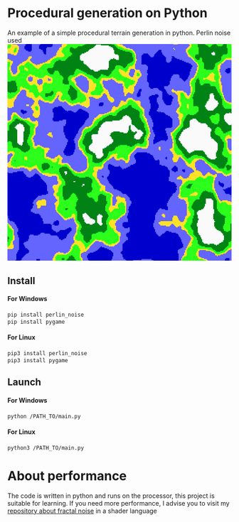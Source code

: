 # Procedural generation on Python
An example of a simple procedural terrain generation in python. Perlin noise used
![Preview](https://github.com/Lolaperez2020/Procedural_generation_on_Python/blob/main/img/preview.png "icon")

## Install
#### For Windows
```
pip install perlin_noise
pip install pygame
```
#### For Linux
```
pip3 install perlin_noise
pip3 install pygame
```
## Launch
#### For Windows
```
python /PATH_TO/main.py
```
#### For Linux
```
python3 /PATH_TO/main.py
```
# About performance
The code is written in python and runs on the processor, this project is suitable for learning. If you need more performance, I advise you to visit my [repository about fractal noise](https://github.com/LolaperezDS/FractalNoiseCGFX) in a shader language
